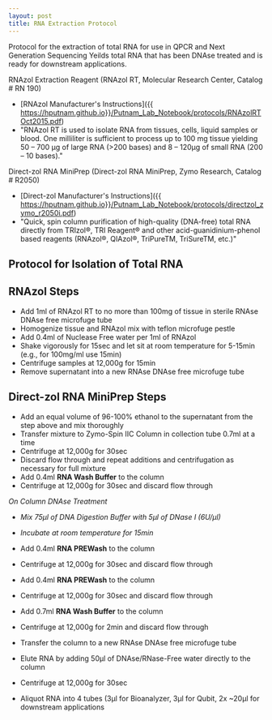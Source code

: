 ```yaml
---
layout: post
title: RNA Extraction Protocol
---
```


Protocol for the extraction of total RNA for use in QPCR and Next Generation Sequencing
Yeilds total RNA that has been DNAse treated and is ready for downstream applications.

RNAzol Extraction Reagent (RNAzol RT, Molecular Research Center, Catalog # RN 190)
* [RNAzol Manufacturer's Instructions]({{ https://hputnam.github.io}}/Putnam_Lab_Notebook/protocols/RNAzolRTOct2015.pdf)
* "RNAzol RT is used to isolate RNA from tissues, cells, liquid samples or blood. One milliliter is sufficient to process up to 100 mg tissue yielding 50 – 700 μg of large RNA (>200 bases) and 8 – 120μg of small RNA (200 – 10 bases)."

Direct-zol RNA MiniPrep (Direct-zol RNA MiniPrep, Zymo Research, Catalog # R2050)
* [Direct-zol Manufacturer's Instructions]({{ https://hputnam.github.io}}/Putnam_Lab_Notebook/protocols/directzol_zymo_r2050i.pdf)
* "Quick, spin column purification of high-quality (DNA-free) total RNA directly from TRIzol®, TRI Reagent® and other acid-guanidinium-phenol based reagents (RNAzol®, QIAzol®, TriPureTM, TriSureTM, etc.)"



## Protocol for Isolation of Total RNA
 
## RNAzol Steps
* Add 1ml of RNAzol RT to no more than 100mg of tissue in sterile RNAse DNAse free microfuge tube 
* Homogenize tissue and RNAzol mix with teflon microfuge pestle
* Add 0.4ml of Nuclease Free water per 1ml of RNAzol 
* Shake vigorously for 15sec and let sit at room temperature for 5-15min (e.g., for 100mg/ml use 15min)
* Centrifuge samples at 12,000g for 15min
* Remove supernatant into a new RNAse DNAse free microfuge tube 

## Direct-zol RNA MiniPrep Steps
* Add an equal volume of 96-100% ethanol to the supernatant from the step above and mix thoroughly
* Transfer mixture to Zymo-Spin IIC Column in collection tube 0.7ml at a time
* Centrifuge at 12,000g for 30sec
* Discard flow through and repeat additions and centrifugation as necessary for full mixture
* Add 0.4ml **RNA Wash Buffer** to the column
* Centrifuge at 12,000g for 30sec and discard flow through

*On Column DNAse Treatment*
* _Mix 75µl of DNA Digestion Buffer with 5µl of DNase I (6U/µl)_
* _Incubate at room temperature for 15min_

* Add 0.4ml **RNA PREWash** to the column 
* Centrifuge at 12,000g for 30sec and discard flow through
* Add 0.4ml **RNA PREWash** to the column 
* Centrifuge at 12,000g for 30sec and discard flow through
* Add 0.7ml **RNA Wash Buffer** to the column 
* Centrifuge at 12,000g for 2min and discard flow through
* Transfer the column to a new RNAse DNAse free microfuge tube
* Elute RNA by adding 50µl of DNAse/RNase-Free water directly to the column
* Centrifuge at 12,000g for 30sec
* Aliquot RNA into 4 tubes (3µl for Bioanalyzer, 3µl for Qubit, 2x ~20µl for downstream applications